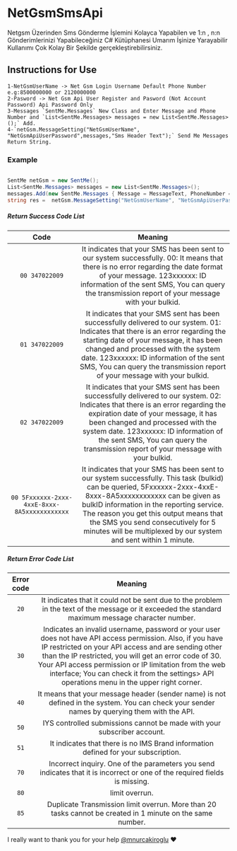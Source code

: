 # NetGsmSmsApi
 Netgsm Üzerinden Sms Gönderme İşlemini Kolayca Yapabilen ve 1:n , n:n Gönderimlerinizi Yapabileceğiniz C# Kütüphanesi Umarım İşinize Yarayabilir Kullanımı Çok Kolay Bir Şekilde gerçekleştirebilirsiniz.
## Instructions for Use 
	1-NetGsmUserName -> Net Gsm Login Username Default Phone Number e.g:8500000000 or 2120000000
	2-Pasword -> Net Gsm Api User Register and Pasword (Not Account Password) Api Password Only
	3-Messages `SentMe.Messages` New Class and Enter Message and Phone Number and `List<SentMe.Messages> messages = new List<SentMe.Messages>();` Add.
	4-`netGsm.MessageSetting("NetGsmUserName", "NetGsmApiUserPassword",messages,"Sms Header Text");` Send Me Messages Return String.

### Example
```C#

SentMe netGsm = new SentMe();
List<SentMe.Messages> messages = new List<SentMe.Messages>();
messages.Add(new SentMe.Messages { Message = MessageText, PhoneNumber = SentNumber });
string res =  netGsm.MessageSetting("NetGsmUserName", "NetGsmApiUserPassword",messages,"Sms Header Text");

``` 
##### Return Success Code List
Code | Meaning
:------------: | :-------------:
`00 347022009`|It indicates that your SMS has been sent to our system successfully. 00: It means that there is no error regarding the date format of your message. 123xxxxxx: ID information of the sent SMS, You can query the transmission report of your message with your bulkid.
`01 347022009`|It indicates that your SMS sent has been successfully delivered to our system. 01: Indicates that there is an error regarding the starting date of your message, it has been changed and processed with the system date. 123xxxxxx: ID information of the sent SMS, You can query the transmission report of your message with your bulkid.
`02 347022009`|It indicates that your SMS sent has been successfully delivered to our system. 02: Indicates that there is an error regarding the expiration date of your message, it has been changed and processed with the system date. 123xxxxxx: ID information of the sent SMS, You can query the transmission report of your message with your bulkid.
`00 5Fxxxxxx-2xxx-4xxE-8xxx-8A5xxxxxxxxxxxx`|It indicates that your SMS has been sent to our system successfully. This task (bulkid) can be queried, 5Fxxxxxx-2xxx-4xxE-8xxx-8A5xxxxxxxxxxxx can be given as bulkID information in the reporting service. The reason you get this output means that the SMS you send consecutively for 5 minutes will be multiplexed by our system and sent within 1 minute.

##### Return Error Code List
Error code | Meaning
:------------: | :-------------:
`20`|It indicates that it could not be sent due to the problem in the text of the message or it exceeded the standard maximum message character number.
`30`|Indicates an invalid username, password or your user does not have API access permission. Also, if you have IP restricted on your API access and are sending other than the IP restricted, you will get an error code of 30. Your API access permission or IP limitation from the web interface; You can check it from the settings> API operations menu in the upper right corner.
`40`|It means that your message header (sender name) is not defined in the system. You can check your sender names by querying them with the API.
`50`|IYS controlled submissions cannot be made with your subscriber account.
`51`|It indicates that there is no IMS Brand information defined for your subscription.
`70`|Incorrect inquiry. One of the parameters you send indicates that it is incorrect or one of the required fields is missing.
`80`|limit overrun.
`85`|Duplicate Transmission limit overrun. More than 20 tasks cannot be created in 1 minute on the same number.

I really want to thank you for your help [@mnurcakiroglu]( https://github.com/mnurcakiroglu) :heart:

